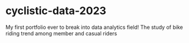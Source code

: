 # cyclistic-data-2023
My first portfolio ever to break into data analytics field!
The study of bike riding trend among member and casual riders
